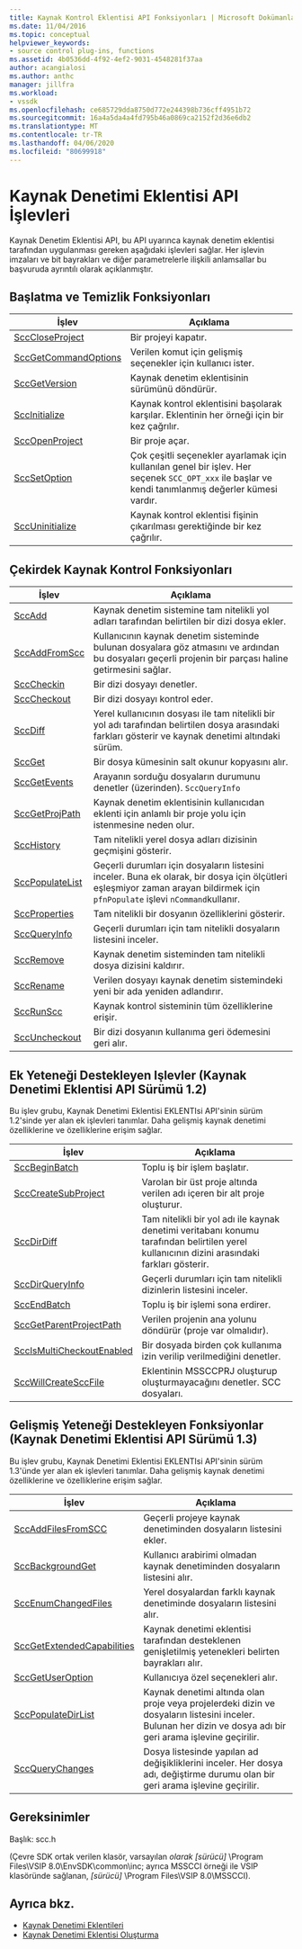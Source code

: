 ```yaml
---
title: Kaynak Kontrol Eklentisi API Fonksiyonları | Microsoft Dokümanlar
ms.date: 11/04/2016
ms.topic: conceptual
helpviewer_keywords:
- source control plug-ins, functions
ms.assetid: 4b0536dd-4f92-4ef2-9031-4548281f37aa
author: acangialosi
ms.author: anthc
manager: jillfra
ms.workload:
- vssdk
ms.openlocfilehash: ce685729dda8750d772e244398b736cff4951b72
ms.sourcegitcommit: 16a4a5da4a4fd795b46a0869ca2152f2d36e6db2
ms.translationtype: MT
ms.contentlocale: tr-TR
ms.lasthandoff: 04/06/2020
ms.locfileid: "80699918"
---
```

# <a name="source-control-plug-in-api-functions"></a>Kaynak Denetimi Eklentisi API İşlevleri
Kaynak Denetim Eklentisi API, bu API uyarınca kaynak denetim eklentisi tarafından uygulanması gereken aşağıdaki işlevleri sağlar. Her işlevin imzaları ve bit bayrakları ve diğer parametrelerle ilişkili anlamsallar bu başvuruda ayrıntılı olarak açıklanmıştır.

## <a name="initialization-and-housekeeping-functions"></a>Başlatma ve Temizlik Fonksiyonları

|İşlev|Açıklama|
|--------------|-----------------|
|[SccCloseProject](../extensibility/scccloseproject-function.md)|Bir projeyi kapatır.|
|[SccGetCommandOptions](../extensibility/sccgetcommandoptions-function.md)|Verilen komut için gelişmiş seçenekler için kullanıcı ister.|
|[SccGetVersion](../extensibility/sccgetversion-function.md)|Kaynak denetim eklentisinin sürümünü döndürür.|
|[SccInitialize](../extensibility/sccinitialize-function.md)|Kaynak kontrol eklentisini başolarak karşılar. Eklentinin her örneği için bir kez çağrılır.|
|[SccOpenProject](../extensibility/sccopenproject-function.md)|Bir proje açar.|
|[SccSetOption](../extensibility/sccsetoption-function.md)|Çok çeşitli seçenekler ayarlamak için kullanılan genel bir işlev. Her seçenek `SCC_OPT_xxx` ile başlar ve kendi tanımlanmış değerler kümesi vardır.|
|[SccUninitialize](../extensibility/sccuninitialize-function.md)|Kaynak kontrol eklentisi fişinin çıkarılması gerektiğinde bir kez çağrılır.|

## <a name="core-source-control-functions"></a>Çekirdek Kaynak Kontrol Fonksiyonları

|İşlev|Açıklama|
|--------------|-----------------|
|[SccAdd](../extensibility/sccadd-function.md)|Kaynak denetim sistemine tam nitelikli yol adları tarafından belirtilen bir dizi dosya ekler.|
|[SccAddFromScc](../extensibility/sccaddfromscc-function.md)|Kullanıcının kaynak denetim sisteminde bulunan dosyalara göz atmasını ve ardından bu dosyaları geçerli projenin bir parçası haline getirmesini sağlar.|
|[SccCheckin](../extensibility/scccheckin-function.md)|Bir dizi dosyayı denetler.|
|[SccCheckout](../extensibility/scccheckout-function.md)|Bir dizi dosyayı kontrol eder.|
|[SccDiff](../extensibility/sccdiff-function.md)|Yerel kullanıcının dosyası ile tam nitelikli bir yol adı tarafından belirtilen dosya arasındaki farkları gösterir ve kaynak denetimi altındaki sürüm.|
|[SccGet](../extensibility/sccget-function.md)|Bir dosya kümesinin salt okunur kopyasını alır.|
|[SccGetEvents](../extensibility/sccgetevents-function.md)|Arayanın sorduğu dosyaların durumunu denetler (üzerinden). `SccQueryInfo`|
|[SccGetProjPath](../extensibility/sccgetprojpath-function.md)|Kaynak denetim eklentisinin kullanıcıdan eklenti için anlamlı bir proje yolu için istenmesine neden olur.|
|[SccHistory](../extensibility/scchistory-function.md)|Tam nitelikli yerel dosya adları dizisinin geçmişini gösterir.|
|[SccPopulateList](../extensibility/sccpopulatelist-function.md)|Geçerli durumları için dosyaların listesini inceler. Buna ek olarak, bir dosya için ölçütleri eşleşmiyor zaman arayan bildirmek için `pfnPopulate` işlevi `nCommand`kullanır.|
|[SccProperties](../extensibility/sccproperties-function.md)|Tam nitelikli bir dosyanın özelliklerini gösterir.|
|[SccQueryInfo](../extensibility/sccqueryinfo-function.md)|Geçerli durumları için tam nitelikli dosyaların listesini inceler.|
|[SccRemove](../extensibility/sccremove-function.md)|Kaynak denetim sisteminden tam nitelikli dosya dizisini kaldırır.|
|[SccRename](../extensibility/sccrename-function.md)|Verilen dosyayı kaynak denetim sistemindeki yeni bir ada yeniden adlandırır.|
|[SccRunScc](../extensibility/sccrunscc-function.md)|Kaynak kontrol sisteminin tüm özelliklerine erişir.|
|[SccUncheckout](../extensibility/sccuncheckout-function.md)|Bir dizi dosyanın kullanıma geri ödemesini geri alır.|

## <a name="functions-that-support-additional-capability-version-12-of-the-source-control-plug-in-api"></a>Ek Yeteneği Destekleyen Işlevler (Kaynak Denetimi Eklentisi API Sürümü 1.2)
 Bu işlev grubu, Kaynak Denetimi Eklentisi EKLENTIsi API'sinin sürüm 1.2'sinde yer alan ek işlevleri tanımlar. Daha gelişmiş kaynak denetimi özelliklerine ve özelliklerine erişim sağlar.

|İşlev|Açıklama|
|--------------|-----------------|
|[SccBeginBatch](../extensibility/sccbeginbatch-function.md)|Toplu iş bir işlem başlatır.|
|[SccCreateSubProject](../extensibility/scccreatesubproject-function.md)|Varolan bir üst proje altında verilen adı içeren bir alt proje oluşturur.|
|[SccDirDiff](../extensibility/sccdirdiff-function.md)|Tam nitelikli bir yol adı ile kaynak denetimi veritabanı konumu tarafından belirtilen yerel kullanıcının dizini arasındaki farkları gösterir.|
|[SccDirQueryInfo](../extensibility/sccdirqueryinfo-function.md)|Geçerli durumları için tam nitelikli dizinlerin listesini inceler.|
|[SccEndBatch](../extensibility/sccendbatch-function.md)|Toplu iş bir işlemi sona erdirer.|
|[SccGetParentProjectPath](../extensibility/sccgetparentprojectpath-function.md)|Verilen projenin ana yolunu döndürür (proje var olmalıdır).|
|[SccIsMultiCheckoutEnabled](../extensibility/sccismulticheckoutenabled-function.md)|Bir dosyada birden çok kullanıma izin verilip verilmediğini denetler.|
|[SccWillCreateSccFile](../extensibility/sccwillcreatesccfile-function.md)|Eklentinin MSSCCPRJ oluşturup oluşturmayacağını denetler. SCC dosyaları.|

## <a name="functions-that-support-advanced-capability-version-13-of-the-source-control-plug-in-api"></a>Gelişmiş Yeteneği Destekleyen Fonksiyonlar (Kaynak Denetimi Eklentisi API Sürümü 1.3)
 Bu işlev grubu, Kaynak Denetimi Eklentisi EKLENTIsi API'sinin sürüm 1.3'ünde yer alan ek işlevleri tanımlar. Daha gelişmiş kaynak denetimi özelliklerine ve özelliklerine erişim sağlar.

|İşlev|Açıklama|
|--------------|-----------------|
|[SccAddFilesFromSCC](../extensibility/sccaddfilesfromscc-function.md)|Geçerli projeye kaynak denetiminden dosyaların listesini ekler.|
|[SccBackgroundGet](../extensibility/sccbackgroundget-function.md)|Kullanıcı arabirimi olmadan kaynak denetiminden dosyaların listesini alır.|
|[SccEnumChangedFiles](../extensibility/sccenumchangedfiles-function.md)|Yerel dosyalardan farklı kaynak denetiminde dosyaların listesini alır.|
|[SccGetExtendedCapabilities](../extensibility/sccgetextendedcapabilities-function.md)|Kaynak denetimi eklentisi tarafından desteklenen genişletilmiş yetenekleri belirten bayrakları alır.|
|[SccGetUserOption](../extensibility/sccgetuseroption-function.md)|Kullanıcıya özel seçenekleri alır.|
|[SccPopulateDirList](../extensibility/sccpopulatedirlist-function.md)|Kaynak denetimi altında olan proje veya projelerdeki dizin ve dosyaların listesini inceler. Bulunan her dizin ve dosya adı bir geri arama işlevine geçirilir.|
|[SccQueryChanges](../extensibility/sccquerychanges-function.md)|Dosya listesinde yapılan ad değişikliklerini inceler. Her dosya adı, değiştirme durumu olan bir geri arama işlevine geçirilir.|

## <a name="requirements"></a>Gereksinimler
 Başlık: scc.h

 (Çevre SDK ortak verilen klasör, varsayılan *olarak [sürücü]* \Program Files\VSIP 8.0\EnvSDK\common\inc; ayrıca MSSCCI örneği ile VSIP klasöründe sağlanan, *[sürücü]* \Program Files\VSIP 8.0\MSSCCI).

## <a name="see-also"></a>Ayrıca bkz.
- [Kaynak Denetimi Eklentileri](../extensibility/source-control-plug-ins.md)
- [Kaynak Denetimi Eklentisi Oluşturma](../extensibility/internals/creating-a-source-control-plug-in.md)
